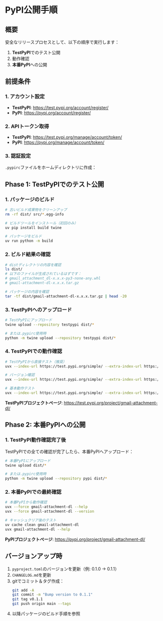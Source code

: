 # PyPI公開手順

## 概要

安全なリリースプロセスとして、以下の順序で実行します：
1. **TestPyPI**でのテスト公開
2. 動作確認
3. **本番PyPI**への公開

## 前提条件

### 1. アカウント設定

- **TestPyPI**: https://test.pypi.org/account/register/
- **PyPI**: https://pypi.org/account/register/

### 2. APIトークン取得

- **TestPyPI**: https://test.pypi.org/manage/account/token/
- **PyPI**: https://pypi.org/manage/account/token/

### 3. 認証設定

`.pypirc`ファイルをホームディレクトリに作成：

## Phase 1: TestPyPIでのテスト公開

### 1. パッケージのビルド

```bash
# 古いビルド成果物をクリーンアップ
rm -rf dist/ src/*.egg-info

# ビルドツールをインストール（初回のみ）
uv pip install build twine

# パッケージをビルド
uv run python -m build
```

### 2. ビルド結果の確認

```bash
# distディレクトリの内容を確認
ls dist/
# 以下のファイルが生成されているはずです：
# gmail_attachment_dl-x.x.x-py3-none-any.whl
# gmail-attachment-dl-x.x.x.tar.gz

# パッケージの内容を確認
tar -tf dist/gmail-attachment-dl-x.x.x.tar.gz | head -20
```

### 3. TestPyPIへのアップロード

```bash
# TestPyPIにアップロード
twine upload --repository testpypi dist/*

# または.pypirc使用時
python -m twine upload --repository testpypi dist/*
```

### 4. TestPyPIでの動作確認

```bash
# TestPyPIから直接テスト（推奨）
uvx --index-url https://test.pypi.org/simple/ --extra-index-url https://pypi.org/simple/ gmail-attachment-dl --help

# バージョン確認
uvx --index-url https://test.pypi.org/simple/ --extra-index-url https://pypi.org/simple/ gmail-attachment-dl --version

# 基本動作テスト
uvx --index-url https://test.pypi.org/simple/ --extra-index-url https://pypi.org/simple/ gmail-attachment-dl --transport stdio
```

**TestPyPIプロジェクトページ**: https://test.pypi.org/project/gmail-attachment-dl/

## Phase 2: 本番PyPIへの公開

### 1. TestPyPI動作確認完了後

TestPyPIでの全ての確認が完了したら、本番PyPIへアップロード：

```bash
# 本番PyPIにアップロード
twine upload dist/*

# または.pypirc使用時
python -m twine upload --repository pypi dist/*
```

### 2. 本番PyPIでの最終確認

```bash
# 本番PyPIから動作確認
uvx --force gmail-attachment-dl --help
uvx --force gmail-attachment-dl --version

# キャッシュクリア後のテスト
uv cache clean gmail-attachment-dl
uvx gmail-attachment-dl --help
```

**PyPIプロジェクトページ**: https://pypi.org/project/gmail-attachment-dl/

## **バージョンアップ時**

1. `pyproject.toml`のバージョンを更新（例: 0.1.0 → 0.1.1）
2. `CHANGELOG.md`を更新
3. gitでコミット＆タグ作成：
   ```bash
   git add -A
   git commit -m "Bump version to 0.1.1"
   git tag v0.1.1
   git push origin main --tags
   ```
4. 以降パッケージのビルド手順を参照
